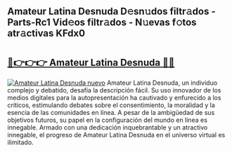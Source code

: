 ## Amateur Latina Desnuda D𝚎sn𝚞dos filtr𝚊dos - Parts-Rc1 Vid𝚎os filtr𝚊dos - N𝚞evas f𝚘tos atr𝚊ctivas KFdx0

# <h2><a href="http://mb0ue4.tromn.icu/?c=Amateur+Latina+Desnuda">🔗👉👉👉 Amateur Latina Desnuda 🔗🔗</a></h2>

[![Amateur Latina Desnuda nuevo](https://i.imgur.com/pEAQMta.gif)](http://mb0ue4.tromn.icu/?c=Amateur+Latina+Desnuda)
Amateur Latina Desnuda, un individuo complejo y debatido, desafía la descripción fácil. Su uso innovador de los medios digitales para la autopresentación ha cautivado y enfurecido a los críticos, estimulando debates sobre el consentimiento, la moralidad y la esencia de las comunidades en línea. A pesar de la ambigüedad de sus objetivos futuros, su papel en la configuración del mundo en línea es innegable. Armado con una dedicación inquebrantable y un atractivo innegable, el progreso de Amateur Latina Desnuda en el universo virtual es ilimitado.
